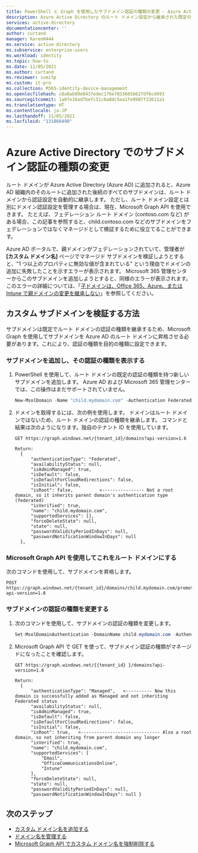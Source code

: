 ```yaml
---
title: PowerShell と Graph を使用したサブドメイン認証の種類の変更 - Azure Active Directory | Microsoft Docs
description: Azure Active Directory のルート ドメイン設定から継承された既定のサブドメイン認証設定を変更します。
services: active-directory
documentationcenter: ''
author: curtand
manager: KarenH444
ms.service: active-directory
ms.subservice: enterprise-users
ms.workload: identity
ms.topic: how-to
ms.date: 11/05/2021
ms.author: curtand
ms.reviewer: sumitp
ms.custom: it-pro
ms.collection: M365-identity-device-management
ms.openlocfilehash: c8a0ab89e8437edec176e7033665b627df6cd493
ms.sourcegitcommit: 1a0fe16ad7befc51c6a8dc5ea1fe9987f33611a1
ms.translationtype: HT
ms.contentlocale: ja-JP
ms.lasthandoff: 11/05/2021
ms.locfileid: "131866490"
---
```

# <a name="change-subdomain-authentication-type-in-azure-active-directory"></a>Azure Active Directory でのサブドメイン認証の種類の変更

ルート ドメインが Azure Active Directory (Azure AD) に追加されると、Azure AD 組織内のそのルートに追加された後続のすべてのサブドメインは、ルート ドメインから認証設定を自動的に継承します。 ただし、ルート ドメイン設定とは別にドメイン認証設定を管理する場合は、現在、Microsoft Graph API を使用できます。 たとえば、フェデレーション ルート ドメイン (contoso.com など) がある場合、この記事を参照すると、child.contoso.com などのサブドメインをフェデレーションではなくマネージドとして検証するために役立てることができます。

Azure AD ポータルで、親ドメインがフェデレーションされていて、管理者が **[カスタム ドメイン名]** ページでマネージド サブドメインを検証しようとすると、"1 つ以上のプロパティに無効な値が含まれている" という理由でドメインの追加に失敗したことを示すエラーが表示されます。 Microsoft 365 管理センターからこのサブドメインを追加しようとすると、同様のエラーが表示されます。 このエラーの詳細については、「[子ドメインは、Office 365、Azure、または Intune で親ドメインの変更を継承しない](/office365/troubleshoot/administration/child-domain-fails-inherit-parent-domain-changes)」を参照してください。

## <a name="how-to-verify-a-custom-subdomain"></a>カスタム サブドメインを検証する方法

サブドメインは既定でルート ドメインの認証の種類を継承するため、Microsoft Graph を使用してサブドメインを Azure AD のルート ドメインに昇格させる必要があります。これにより、認証の種類を目的の種類に設定できます。

### <a name="add-the-subdomain-and-view-its-authentication-type"></a>サブドメインを追加し、その認証の種類を表示する

1. PowerShell を使用して、ルート ドメインの既定の認証の種類を持つ新しいサブドメインを追加します。 Azure AD および Microsoft 365 管理センターでは、この操作はまだサポートされていません。

   ```powershell
   New-MsolDomain -Name "child.mydomain.com" -Authentication Federated
   ```

1. ドメインを取得するには、次の例を使用します。 ドメインはルート ドメインではないため、ルート ドメインの認証の種類を継承します。 コマンドと結果は次のようになります。独自のテナント ID を使用しています。

   ```http
   GET https://graph.windows.net/{tenant_id}/domains?api-version=1.6
   
   Return:
     {
         "authenticationType": "Federated",
         "availabilityStatus": null,
         "isAdminManaged": true,
         "isDefault": false,
         "isDefaultForCloudRedirections": false,
         "isInitial": false,
         "isRoot": false,          <---------------- Not a root domain, so it inherits parent domain's authentication type (federated)
         "isVerified": true,
         "name": "child.mydomain.com",
         "supportedServices": [],
         "forceDeleteState": null,
         "state": null,
         "passwordValidityPeriodInDays": null,
         "passwordNotificationWindowInDays": null
     },
   ```

### <a name="use-microsoft-graph-api-to-make-this-a-root-domain"></a>Microsoft Graph API を使用してこれをルート ドメインにする

次のコマンドを使用して、サブドメインを昇格します。

```http
POST https://graph.windows.net/{tenant_id}/domains/child.mydomain.com/promote?api-version=1.6
```

### <a name="change-the-subdomain-authentication-type"></a>サブドメインの認証の種類を変更する

1. 次のコマンドを使用して、サブドメインの認証の種類を変更します。

   ```powershell
   Set-MsolDomainAuthentication -DomainName child.mydomain.com -Authentication Managed
   ```

1. Microsoft Graph API で GET を使って、サブドメイン認証の種類がマネージドになったことを確認します。

   ```http
   GET https://graph.windows.net/{{tenant_id} }/domains?api-version=1.6
   
   Return:
     {
         "authenticationType": "Managed",   <---------- Now this domain is successfully added as Managed and not inheriting Federated status
         "availabilityStatus": null,
         "isAdminManaged": true,
         "isDefault": false,
         "isDefaultForCloudRedirections": false,
         "isInitial": false,
         "isRoot": true,   <------------------------------ Also a root domain, so not inheriting from parent domain any longer
         "isVerified": true,
         "name": "child.mydomain.com",
         "supportedServices": [
             "Email",
             "OfficeCommunicationsOnline",
             "Intune"
         ],
         "forceDeleteState": null,
         "state": null,
         "passwordValidityPeriodInDays": null,
         "passwordNotificationWindowInDays": null }
   ```

## <a name="next-steps"></a>次のステップ

- [カスタム ドメイン名を追加する](../fundamentals/add-custom-domain.md?context=azure%2factive-directory%2fusers-groups-roles%2fcontext%2fugr-context)
- [ドメイン名を管理する](domains-manage.md)
- [Microsoft Graph API でカスタム ドメイン名を強制削除する](/graph/api/domain-forcedelete?view=graph-rest-beta&preserve-view=true)